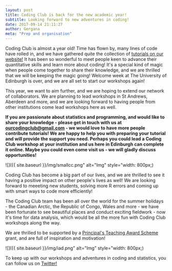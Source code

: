 ```yaml
---
layout: post
title: Coding Club is back for the new academic year!
subtitle: Looking forward to new adventures in coding!
date: 2017-09-14 21:11:27
author: Gergana
meta: "Prep and organisation"
---
```


Coding Club is almost a year old! Time has flown by, many lines of code have rolled in, and we have gathered quite the collection of [tutorials on our website!](https://ourcodingclub.github.io/tutorials/) It has been so wonderful to meet people keen to advance their quantitative skills and learn more about coding! It's a special kind of magic when people come together to share their knowledge, and we are thrilled that we will be keeping the magic going! Welcome week at The University of Edinburgh is over, and we are all set to start our workshops again!

This year, we want to aim further, and we are hoping to extend our network of collaborators. We are planning to lead workshops in St Andrews, Aberdeen and more, and we are looking forward to having people from other institutions come lead workshops here as well.

<b>If you are passionate about statistics and programming, and would like to share your knowledge - please get in touch with us at ourcodingclub@gmail.com - we would love to have more people contribute tutorials! We are happy to help you with preparing your tutorial and will provide the support you need. Perhaps you could lead a Coding Club workshop at your institution and us here in Edinburgh can complete it online. Maybe you could even come visit us - we will gladly discuss opportunities!</b>

![]({{ site.baseurl }}/img/smallcc.png" alt="Img" style="width: 800px;)

Coding Club has become a big part of our lives, and we are thrilled to see it having a positive impact on other people's lives as well! We are looking forward to meeeting new students, solving more R errors and coming up with smart ways to code more efficiently!

The Coding Club team has been all over the world for the summer holidays - the Canadian Arctic, the Republic of Congo, Wales and more - we have been fortunate to see beautiful places and conduct exciting fieldwork - now it's time for data analysis, which would be all the more fun with Coding Club workshops along the way.

We are thrilled to be supported by a <a href="http://www.ed.ac.uk/institute-academic-development/learning-teaching/funding/funding/previous-projects/year/march-2017/coding-club">Principal's Teaching Award Scheme</a> grant, and are full of inspiration and motivation!

![]({{ site.baseurl }}/img/iad.png" alt="Img" style="width: 800px;)

To keep up with our workshops and adventures in coding and statistics, you can follow us on [Twitter!](https://twitter.com/our_codingclub)
